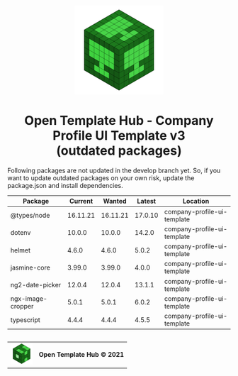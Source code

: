 <p align="center">
  <a href="https://opentemplatehub.com">
    <img src="https://raw.githubusercontent.com/open-template-hub/open-template-hub.github.io/master/assets/logo/ui/web-ui-logo.png" alt="Logo" width=200>
  </a>
</p>


<h1 align="center">
Open Template Hub - Company Profile UI Template v3
  <br/>
(outdated packages)
</h1>

Following packages are not updated in the develop branch yet. So, if you want to update outdated packages on your own risk, update the package.json and install dependencies.

| Package | Current | Wanted | Latest | Location |
| --- | --- | --- | --- | --- |
| @types/node | 16.11.21 | 16.11.21 | 17.0.10 | company-profile-ui-template |
| dotenv | 10.0.0 | 10.0.0 | 14.2.0 | company-profile-ui-template |
| helmet | 4.6.0 | 4.6.0 | 5.0.2 | company-profile-ui-template |
| jasmine-core | 3.99.0 | 3.99.0 | 4.0.0 | company-profile-ui-template |
| ng2-date-picker | 12.0.4 | 12.0.4 | 13.1.1 | company-profile-ui-template |
| ngx-image-cropper | 5.0.1 | 5.0.1 | 6.0.2 | company-profile-ui-template |
| typescript | 4.4.4 | 4.4.4 | 4.5.5 | company-profile-ui-template |

<table align="right"><tr><td><a href="https://opentemplatehub.com"><img src="https://raw.githubusercontent.com/open-template-hub/open-template-hub.github.io/master/assets/logo/brand-logo.png" width="50px" alt="oth"/></a></td><td><b>Open Template Hub © 2021</b></td></tr></table>

